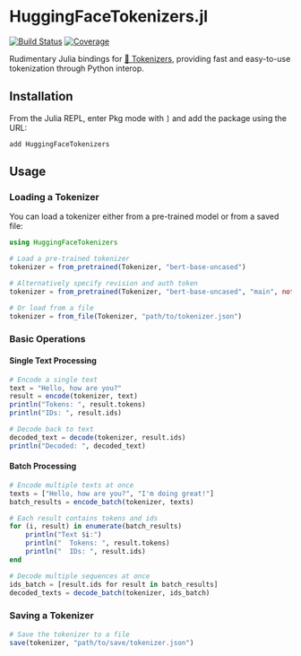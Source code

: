 # HuggingFaceTokenizers.jl

[![Build Status](https://github.com/MurrellGroup/HuggingFaceTokenizers.jl/actions/workflows/CI.yml/badge.svg?branch=main)](https://github.com/MurrellGroup/HuggingFaceTokenizers.jl/actions/workflows/CI.yml?query=branch%3Amain)
[![Coverage](https://codecov.io/gh/MurrellGroup/HuggingFaceTokenizers.jl/branch/main/graph/badge.svg)](https://codecov.io/gh/MurrellGroup/HuggingFaceTokenizers.jl)

Rudimentary Julia bindings for [🤗 Tokenizers](https://github.com/huggingface/tokenizers), providing fast and easy-to-use tokenization through Python interop.

## Installation

From the Julia REPL, enter Pkg mode with `]` and add the package using the URL:

```
add HuggingFaceTokenizers
```

## Usage

### Loading a Tokenizer

You can load a tokenizer either from a pre-trained model or from a saved file:

```julia
using HuggingFaceTokenizers

# Load a pre-trained tokenizer
tokenizer = from_pretrained(Tokenizer, "bert-base-uncased")

# Alternatively specify revision and auth token
tokenizer = from_pretrained(Tokenizer, "bert-base-uncased", "main", nothing)

# Or load from a file
tokenizer = from_file(Tokenizer, "path/to/tokenizer.json")
```

### Basic Operations

#### Single Text Processing

```julia
# Encode a single text
text = "Hello, how are you?"
result = encode(tokenizer, text)
println("Tokens: ", result.tokens)
println("IDs: ", result.ids)

# Decode back to text
decoded_text = decode(tokenizer, result.ids)
println("Decoded: ", decoded_text)
```

#### Batch Processing

```julia
# Encode multiple texts at once
texts = ["Hello, how are you?", "I'm doing great!"]
batch_results = encode_batch(tokenizer, texts)

# Each result contains tokens and ids
for (i, result) in enumerate(batch_results)
    println("Text $i:")
    println("  Tokens: ", result.tokens)
    println("  IDs: ", result.ids)
end

# Decode multiple sequences at once
ids_batch = [result.ids for result in batch_results]
decoded_texts = decode_batch(tokenizer, ids_batch)
```

### Saving a Tokenizer

```julia
# Save the tokenizer to a file
save(tokenizer, "path/to/save/tokenizer.json")
```
